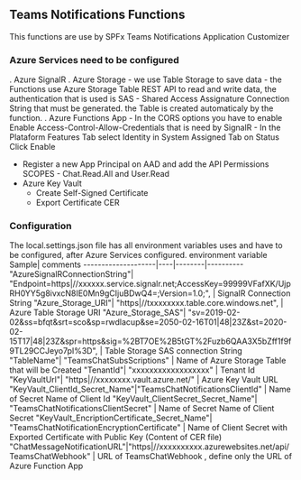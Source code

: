 ## Teams Notifications Functions

This functions are use by SPFx Teams Notifications Application Customizer 



### Azure Services need to be configured

. Azure SignalR
. Azure Storage - we use Table Storage to save data - the Functions use Azure Storage Table REST API to read and write data, the authentication that is used is SAS - Shared Access Assignature Connection String that must be generated. the Table is created automaticaly by the function.
. Azure Functions App 
    - In the CORS options you have to enable Enable Access-Control-Allow-Credentials  that is need by SignalR
    - In the Plataform Features Tab select Identity in System Assigned Tab on Status Click Enable 
- Register a new App Principal on AAD and add the API Permissions SCOPES - Chat.Read.All and User.Read
- Azure Key Vault 
    - Create Self-Signed Certificate
    - Export Certificate CER

### Configuration

The local.settings.json file has all environment variables uses and have to be configured, after Azure Services configured.
environment variable Sample| comments
--------------------|----|--------|----------
    "AzureSignalRConnectionString"| "Endpoint=https|//xxxxxx.service.signalr.net;AccessKey=99999VFafXK/UjpRH0YY5g8ivxcN8IE0Mn9gCIjuBDwQ4=;Version=1.0;", |  SignalR Connection String 
    "Azure_Storage_URI"| "https|//txxxxxxxx.table.core.windows.net", | Azure Table Storage URI
    "Azure_Storage_SAS"| "sv=2019-02-02&ss=bfqt&srt=sco&sp=rwdlacup&se=2050-02-16T01|48|23Z&st=2020-02-15T17|48|23Z&spr=https&sig=%2BT7OE%2B5tGT%2Fuzb6QAA3X5bZff1f9f9TL29CCJeyo7pI%3D", | Table Storage SAS connection String
    "TableName"| "TeamsChatSubsScriptions" |  Name of Azure Storage Table that will be Created 
    "TenantId"| "xxxxxxxxxxxxxxxxxx" |  Tenant Id
    "KeyVaultUrl"| "https|//xxxxxxxx.vault.azure.net/" | Azure Key Vault URL
    "KeyVault_ClientId_Secret_Name"|"TeamsChatNotificationsClientId" |  Name of Secret Name of Client Id
    "KeyVault_ClientSecret_Secret_Name"| "TeamsChatNotificationsClientSecret" | Name of Secret Name of Client Secret
    "KeyVault_EncriptionCertificate_Secret_Name"| "TeamsChatNotificationEncryptionCertificate" | Name of Client Secret with Exported Certificate with Public Key (Content of CER file)
    "ChatMessageNotificationURL"|"https|//xxxxxxxxxx.azurewebsites.net/api/TeamsChatWebhook" |  URL of TeamsChatWebhook , define only the URL of Azure Function App